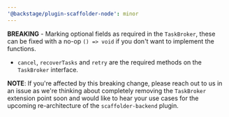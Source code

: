 ```yaml
---
'@backstage/plugin-scaffolder-node': minor
---
```


**BREAKING** - Marking optional fields as required in the `TaskBroker`, these can be fixed with a no-op `() => void` if you don't want to implement the functions.

- `cancel`, `recoverTasks` and `retry` are the required methods on the `TaskBroker` interface.

**NOTE**: If you're affected by this breaking change, please reach out to us in an issue as we're thinking about completely removing the `TaskBroker` extension point soon and would like to hear your use cases for the upcoming re-architecture of the `scaffolder-backend` plugin.
